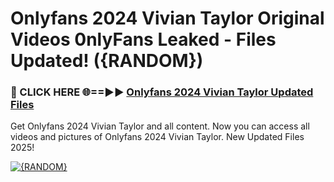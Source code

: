 # Onlyfans 2024 Vivian Taylor Original Videos 0nlyFans Leaked - Files Updated! ({RANDOM})

<h3>🔴 CLICK HERE 🌐==►► <a href="https://betterlinks.top/A2PfLJ" rel="nofollow">Onlyfans 2024 Vivian Taylor Updated Files</a></h3>

Get Onlyfans 2024 Vivian Taylor and all content. Now you can access all videos and pictures of Onlyfans 2024 Vivian Taylor. New Updated Files 2025!

[![{RANDOM}](https://i.imgur.com/ppqm5kG.gif)](https://betterlinks.top/A2PfLJ)